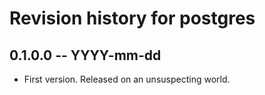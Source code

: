 # Revision history for postgres

## 0.1.0.0 -- YYYY-mm-dd

* First version. Released on an unsuspecting world.
